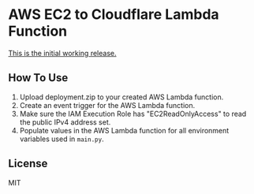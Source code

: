 # AWS EC2 to Cloudflare Lambda Function

[This is the initial working release.](https://github.com/infamousjoeg/aws-ec2-cloudflare-lambda/releases/tag/v1.0)

## How To Use

1. Upload deployment.zip to your created AWS Lambda function.
2. Create an event trigger for the AWS Lambda function.
3. Make sure the IAM Execution Role has "EC2ReadOnlyAccess" to read the public IPv4 address set.
4. Populate values in the AWS Lambda function for all environment variables used in `main.py`.

## License

MIT
